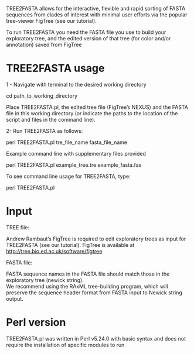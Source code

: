 
TREE2FASTA allows for the interactive, flexible and rapid sorting of FASTA sequences from clades of interest with minimal user efforts via the popular tree-viewer FigTree (see our tutorial).

To run TREE2FASTA you need the FASTA file you use to build your exploratory tree, and the edited version of that tree (for color and/or annotation) saved from FigTree 

# TREE2FASTA usage

1 - Navigate with terminal to the desired working directory

cd   path_to_working_directory

Place TREE2FASTA.pl, the edited tree file (FigTree’s NEXUS) and the FASTA file in this working directory (or indicate the paths to the location of the script and files in the command line). 

2- Run TREE2FASTA as follows:

perl   TREE2FASTA.pl   tre_file_name   fasta_file_name 

Example command line with supplementary files provided

perl   TREE2FASTA.pl   example_tree.tre   example_fasta.fas

To see command line usage for TREE2FASTA, type:

perl   TREE2FASTA.pl

# Input

TREE file:

Andrew Rambaut’s FigTree is required to edit exploratory trees as input for TREE2FASTA (see our tutorial).
FigTree is available at http://tree.bio.ed.ac.uk/software/figtree

FASTA file:

FASTA sequence names in the FASTA file should match those in the exploratory tree (newick string).   
We recommend using the RAxML tree-building program, which will preserve the sequence header format from FASTA input to Newick string output.   

# Perl version

TREE2FASTA.pl was written in Perl v5.24.0 with basic syntax and does not require the installation of specific modules to run

